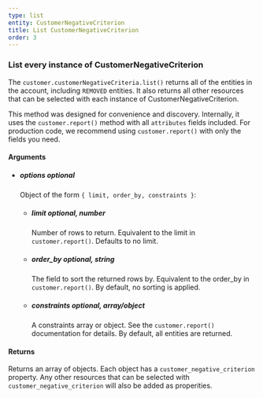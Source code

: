 ```yaml
---
type: list
entity: CustomerNegativeCriterion 
title: List CustomerNegativeCriterion 
order: 3
---
```


### List every instance of CustomerNegativeCriterion 


The `customer.customerNegativeCriteria.list()` returns all of the entities in the account, including `REMOVED` entities. It also returns all other resources that can be selected with each instance of CustomerNegativeCriterion.

This method was designed for convenience and discovery. Internally, it uses the `customer.report()` method with all `attributes` fields included. For production code, we recommend using `customer.report()` with only the fields you need.


#### Arguments

-   ##### options _optional_
    Object of the form `{ limit, order_by, constraints }`:
    -   ##### limit _optional, number_
        Number of rows to return. Equivalent to the limit in `customer.report()`. Defaults to no limit.
    -   ##### order_by _optional, string_
        The field to sort the returned rows by. Equivalent to the order_by in `customer.report()`. By default, no sorting is applied.
    -   ##### constraints _optional, array/object_
        A constraints array or object. See the `customer.report()` documentation for details. By default, all entities are returned.


#### Returns

Returns an array of objects.
Each object has a `customer_negative_criterion` property. Any other resources that can be selected with `customer_negative_criterion` will also be added as properities.
